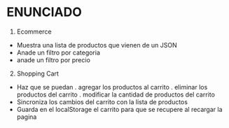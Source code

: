 # ENUNCIADO

1. Ecommerce

- Muestra una lista de productos que vienen de un JSON
- Anade un filtro por categoria
- anade un filtro por precio

2. Shopping Cart

- Haz que se puedan . agregar los productos al carrito
                    . eliminar los productos del carrito
                    . modificar la cantidad de productos del carrito
- Sincroniza los cambios del carrito con la lista de productos
- Guarda en el localStorage el carrito para que se recupere al recargar la pagina